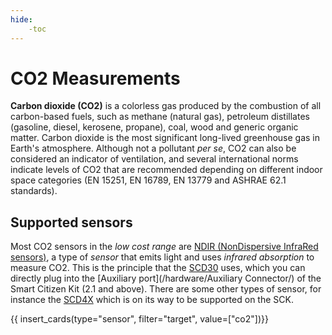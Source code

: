 ```yaml
---
hide:
    -toc
---
```


# CO2 Measurements

<!-- TODO - Proofread + check on links -->

**Carbon dioxide (CO2)** is a colorless gas produced by the combustion of all carbon-based fuels, such as methane (natural gas), petroleum distillates (gasoline, diesel, kerosene, propane), coal, wood and generic organic matter. Carbon dioxide is the most significant long-lived greenhouse gas in Earth's atmosphere. Although not a pollutant *per se*, CO2 can also be considered an indicator of ventilation, and several international norms indicate levels of CO2 that are recommended depending on different indoor space categories (EN 15251, EN 16789, EN 13779 and ASHRAE 62.1 standards).

## Supported sensors

Most CO2 sensors in the _low cost range_ are [NDIR (NonDispersive InfraRed sensors)](https://en.wikipedia.org/wiki/Nondispersive_infrared_sensor), a type of _sensor_ that emits light and uses _infrared absorption_ to measure CO2. This is the principle that the [SCD30](/hardware/sensors/air/co2/Sensirion_SCD30/) uses, which you can directly plug into the [Auxiliary port](/hardware/Auxiliary Connector/) of the Smart Citizen Kit (2.1 and above). There are some other types of sensor, for instance the [SCD4X](/hardware/sensors/air/co2/Sensirion_SCD4X/) which is on its way to be supported on the SCK.

{{ insert_cards(type="sensor", filter="target", value=["co2"])}}